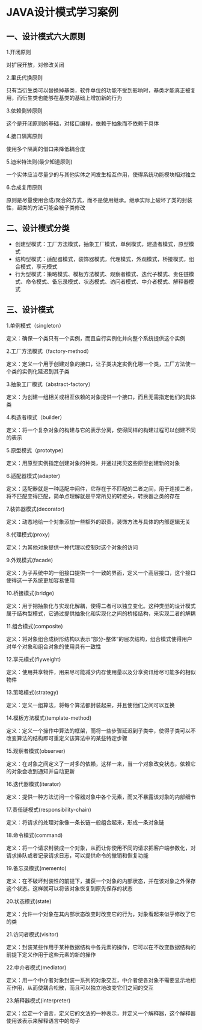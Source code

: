 # JAVA设计模式学习案例

## 一、设计模式六大原则
1.开闭原则

对扩展开放，对修改关闭

2.里氏代换原则

只有当衍生类可以替换掉基类，软件单位的功能不受到影响时，基类才能真正被复用，而衍生类也能够在基类的基础上增加新的行为 

3.依赖倒转原则

这个是开闭原则的基础，对接口编程，依赖于抽象而不依赖于具体

4.接口隔离原则

使用多个隔离的借口来降低耦合度

5.迪米特法则(最少知道原则)

一个实体应当尽量少的与其他实体之间发生相互作用，使得系统功能模块相对独立

6.合成复用原则

原则是尽量使用合成/聚合的方式，而不是使用继承。继承实际上破坏了类的封装性，超类的方法可能会被子类修改

## 二、设计模式分类
* 创建型模式：工厂方法模式，抽象工厂模式，单例模式，建造者模式，原型模式
* 结构型模式：适配器模式，装饰器模式，代理模式，外观模式，桥接模式，组合模式，享元模式
* 行为型模式：策略模式、模板方法模式、观察者模式、迭代子模式、责任链模式、命令模式、备忘录模式、状态模式、访问者模式、中介者模式、解释器模式

## 三、设计模式
1.单例模式（singleton）

定义：确保一个类只有一个实例，而且自行实例化并向整个系统提供这个实例

2.工厂方法模式（factory-method）

定义：定义一个用于创建对象的接口，让子类决定实例化哪一个类，工厂方法使一个类的实例化延迟到其子类

3.抽象工厂模式（abstract-factory）

定义：为创建一组相关或相互依赖的对象提供一个接口，而且无需指定他们的具体类

4.构造者模式（builder）

定义：将一个复杂对象的构建与它的表示分离，使得同样的构建过程可以创建不同的表示

5.原型模式（prototype）

定义：用原型实例指定创建对象的种类，并通过拷贝这些原型创建新的对象

6.适配器模式(adapter)

定义：适配器就是一种适配中间件，它存在于不匹配的二者之间，用于连接二者，将不匹配变得匹配，简单点理解就是平常所见的转接头，转换器之类的存在

7.装饰器模式(decorator)

定义：动态地给一个对象添加一些额外的职责，装饰方法与具体的内部逻辑无关

8.代理模式(proxy)

定义：为其他对象提供一种代理以控制对这个对象的访问

9.外观模式(facade)

定义：为子系统中的一组接口提供一个一致的界面，定义一个高层接口，这个接口使得这一子系统更加容易使用

10.桥接模式(bridge)

定义：用于把抽象化与实现化解耦，使得二者可以独立变化。这种类型的设计模式属于结构型模式，它通过提供抽象化和实现化之间的桥接结构，来实现二者的解耦

11.组合模式(composite)

定义：将对象组合成树形结构以表示“部分-整体”的层次结构，组合模式使得用户对单个对象和组合对象的使用具有一致性

12.享元模式(flyweight)

定义：使用共享物件，用来尽可能减少内存使用量以及分享资讯给尽可能多的相似物件

13.策略模式(strategy)

定义：定义一组算法，将每个算法都封装起来，并且使他们之间可以互换

14.模板方法模式(template-method)

定义：定义一个操作中算法的框架，而将一些步骤延迟到子类中，使得子类可以不改变算法的结构即可重定义该算法中的某些特定步骤

15.观察者模式(observer)

定义：在对象之间定义了一对多的依赖，这样一来，当一个对象改变状态，依赖它的对象会收到通知并自动更新

16.迭代器模式(iterator)

定义：提供一种方法访问一个容器对象中各个元素，而又不暴露该对象的内部细节

17.责任链模式(responsibility-chain)

定义：将请求的处理对象像一条长链一般组合起来，形成一条对象链

18.命令模式(command)

定义：将一个请求封装成一个对象，从而让你使用不同的请求把客户端参数化，对请求排队或者记录请求日志，可以提供命令的撤销和恢复功能

19.备忘录模式(memento)

定义：在不破坏封装性的前提下，捕获一个对象的内部状态，并在该对象之外保存这个状态。这样就可以将该对象恢复到原先保存的状态

20.状态模式(state)

定义：允许一个对象在其内部状态改变时改变它的行为，对象看起来似乎修改了它的类

21.访问者模式(visitor)

定义：封装某些作用于某种数据结构中各元素的操作，它可以在不改变数据结构的前提下定义作用于这些元素的新的操作

22.中介者模式(mediator)

定义：用一个中介者对象封装一系列的对象交互，中介者使各对象不需要显示地相互作用，从而使耦合松散，而且可以独立地改变它们之间的交互

23.解释器模式(interpreter)

定义：给定一个语言，定义它的文法的一种表示，并定义一个解释器，这个解释器使用该表示来解释语言中的句子